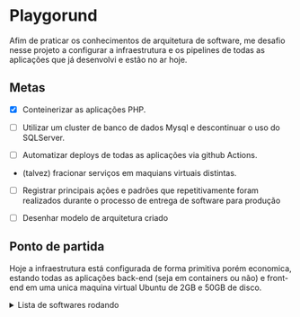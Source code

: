 # Playgorund

Afim de praticar os conhecimentos de arquitetura de software, me desafio nesse projeto a configurar a infraestrutura e os pipelines de todas as aplicações que já desenvolvi e estão no ar hoje.

## Metas

- [x] Conteinerizar as aplicações PHP.

- [ ] Utilizar um cluster de banco de dados Mysql e descontinuar o uso do SQLServer.

- [ ] Automatizar deploys de todas as aplicações via github Actions.

- (talvez) fracionar serviços em maquians virtuais distintas.

- [ ] Registrar principais ações e padrões que repetitivamente foram realizados durante o processo de entrega de software para produção

- [ ] Desenhar modelo de arquitetura criado

## Ponto de partida

Hoje a infraestrutura está configurada de forma primitiva porém economica, estando todas as aplicações back-end (seja em containers ou não) e front-end em uma unica maquina virtual  Ubuntu de 2GB e 50GB de disco.

<details>
<summary> Lista de softwares rodando </summary>
<br>

[1] Instalados via apt-get

- Nginx (<https://www.nginx.com/>)
  - Como proxy reverso
  - Como servidor HTTP
- Certbot (<https://certbot.eff.org/>)
  - HTTPS certificates
- Docker (<https://www.docker.com/>) & Docker Compose (<https://docs.docker.com/compose/>)
  - Conteinerização
- Git (<https://git-scm.com/>)
- PHP

[2] Containers

- Official Images
  - MySQL
  - SQLServer
  - ElasticSearch
  - Kibana

- Custom images
  - Where.Web.API [[dockerfile](<https://github.com/eduardoworrel/Onde-estou-no-Brasil/blob/main/Where.Web.API/src/dockerfile>)]
    - Golang
  - Palavras.Web.API [[dockerfile](<https://github.com/eduardoworrel/Palavras-ETL-ElasticSearch/blob/main/src/Palavras.Web.API/dockerfile>)]
    - ASP.NET
  - Palavras.Background.ETL [[dockerfile](<https://github.com/eduardoworrel/Palavras-ETL-ElasticSearch/blob/main/src/Palavras.Background.ETL/dockerfile>)]
    - NodeJS + google-chrome-stable

[3] Sistemas PHP

- Amapá Lanches (<https://github.com/eduardoworrel/Amapa-Lanches>)
- CompraPeloZap

[4] Sites estáticos

- Nomes no Brasil
- Palavras
- Onde estou no Brasil
- eduardoworrel.com

</details>
